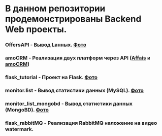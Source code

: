 В данном репозитории продемонстрированы Backend Web проекты.
========================
### OffersAPI - Вывод Lанных. [Фото](https://github.com/Alberts1995/backendWeb/blob/main/OffersAPI/image.png)
### amoCRM - Реализация двух платформ через API ([Affais](https://api.affise.com/docs3.1/) и [amoCRM](https://www.amocrm.ru/developers/content/crm_platform/platform-abilities))
### flask_tutorial - Проект на Flask. [Фото](https://github.com/Alberts1995/backendWeb/blob/main/flask_tutorial/image.png)
### monitor.list - Вывод статистики данных (MySQL). [Фото](https://github.com/Alberts1995/backendWeb/blob/main/monitor.list/image.png)
### monitor_list_mongobd - Вывод статистики данных (MongoBD). [Фото](https://github.com/Alberts1995/backendWeb/blob/main/monitor.list/image.png)
### flask_rabbitMQ - Реализация RabbitMQ наложение на видео watermark.
